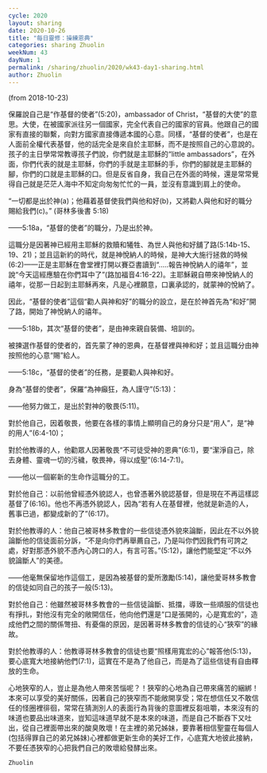 ```yaml
---
cycle: 2020
layout: sharing
date: 2020-10-26
title: "每日靈修：操練恩典"
categories: sharing Zhuolin
weekNum: 43
dayNum: 1
permalink: /sharing/zhuolin/2020/wk43-day1-sharing.html
author: Zhuolin
---
```

(from 2018-10-23)

保羅說自己是“作基督的使者”(5:20)，ambassador of Christ，“基督的大使”的意思。大使，在被國家派往另一個國家，完全代表自己的國家的官員。他跟自己的國家有直接的聯繫，向對方國家直接傳遞本國的心意。同樣，“基督的使者”，也是在人面前全權代表基督，他的話完全是來自於主耶穌，而不是按照自己的心意說的。孩子的主日學常常教導孩子們說，你們就是主耶穌的“little ambassadors”，在外面，你們代表的就是主耶穌，你們的手就是主耶穌的手，你們的腳就是主耶穌的腳，你們的口就是主耶穌的口。但是反省自身，我自己在外面的時候，還是常常覺得自己就是茫茫人海中不知定向匆匆忙忙的一員，並沒有意識到肩上的使命。  

“一切都是出於神(a)；他藉着基督使我們與他和好(b)，又將勸人與他和好的職分賜給我們(c)。” (哥林多後書 5:18)  

——5:18a，“基督的使者”的職分，乃是出於神。  

這職分是因著神已經用主耶穌的救贖和犧牲、為世人與他和好舖了路(5:14b-15、19、21)；並且這新約的時代，就是神悅納人的時候，是神大大施行拯救的時候(6:2)——正是主耶穌在會堂裡打開以賽亞書讀到“…..報告神悅納人的禧年”，並說“今天這經應驗在你們耳中了”(路加福音4:16-22)。主耶穌親自帶來神悅納人的禧年，從那一日起到主耶穌再來，凡是心裡願意，口裏承認的，就蒙神的悅納了。  

因此，“基督的使者”這個“勸人與神和好”的職分的設立，是在於神首先為“和好”開了路，開始了神悅納人的禧年。  

——5:18b，其次“基督的使者”，是由神來親自裝備、培訓的。  

被揀選作基督的使者的，首先蒙了神的恩典，在基督裡與神和好；並且這職分由神按照他的心意“賜”給人。  

——5:18c，“基督的使者”的任務，是要勸人與神和好。  

身為“基督的使者”，保羅“為神癲狂，為人謹守”(5:13)：  

——他努力做工，是出於對神的敬畏(5:11)。  

對於他自己，因着敬畏，他要在各樣的事情上顯明自己的身分只是“用人”，是“神的用人”(6:4-10)；  

對於他教導的人，他勸眾人因著敬畏“不可徒受神的恩典”(6:1)，要“潔淨自己，除去身體、靈魂一切的污穢，敬畏神，得以成聖”(6:14-7:1)。  

——他以一個嶄新的生命作這職分的工。  

對於他自己：以前他曾經憑外貌認人，也曾憑著外貌認基督，但是現在不再這樣認基督了(6:16)。他也不再憑外貌認人，因為“若有人在基督裡，他就是新造的人，舊事已過，都變成新的了”(6:17)。  

對於他教導的人：他自己被哥林多教會的一些信徒憑外貌來論斷，因此在不以外貌論斷他的信徒面前分訴，“不是向你們再舉薦自己，乃是叫你們因我們有可誇之處，好對那憑外貌不憑內心誇口的人，有言可答。”(5:12)，讓他們能堅定“不以外貌論斷人”的美德。  

——他毫無保留地作這個工，是因為被基督的愛所激勵(5:14)，讓他愛哥林多教會的信徒如同自己的孩子一般(5:13)。  

對於他自己：他雖然被哥林多教會的一些信徒論斷、抵擋，導致一些順服的信徒也有掙扎，對他沒有完全的敞開信任，他向他們還是“口是張開的，心是寬宏的”，造成他們之間的關係彆扭、有憂傷的原因，是因著哥林多教會的信徒的心“狹窄”的緣故。  

對於他教導的人：他教導哥林多教會的信徒也要“照樣用寬宏的心”報答他(5:13)，要心底寬大地接納他們(7:1)，這實在不是為了他自己，而是為了這些信徒有自由釋放的生命。  

心地狹窄的人，豈止是為他人帶來苦惱呢？！狹窄的心地為自己帶來痛苦的綑綁！本來可以享受的美好關係，因著自己的狹窄而不能敞開享受；常在想信任又不敢信任的怪圈裡徘徊，常常在猜測別人的表面行為背後的意圖裡反芻咀嚼，本來沒有的味道也要品出味道來，豈知這味道早就不是本來的味道，而是自己不斷吞下又吐出，從自己裡面帶出來的酸臭敗壞！在主裡的弟兄姊妹，要靠著相信聖靈在每個人(包括得罪自己的弟兄姊妹)心裡都做更新生命的美好工作，心底寬大地彼此接納，不要任憑狹窄的心把我們自己的敗壞給發酵出來。  

`Zhuolin`  

